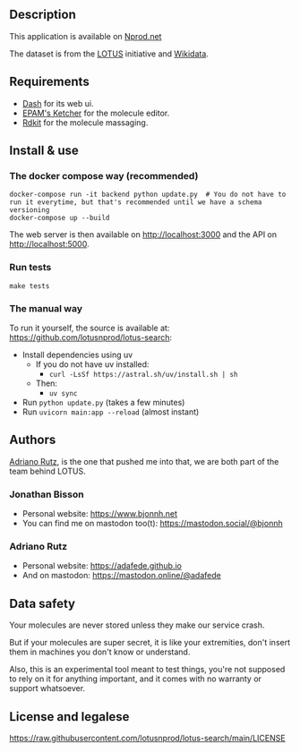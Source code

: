 ## Description

This application is available on [Nprod.net](https://search.nprod.net)

The dataset is from the [LOTUS](https://lotus.nprod.net) initiative and [Wikidata](https://www.wikidata.org).

## Requirements

- [Dash](https://dash.plotly.com) for its web ui.
- [EPAM's Ketcher](https://lifescience.opensource.epam.com/ketcher/index.html?ref=search.nprod.net) for the molecule
  editor.
- [Rdkit](https://www.rdkit.org) for the molecule massaging.

## Install & use

### The docker compose way (recommended)

```shell
docker-compose run -it backend python update.py  # You do not have to run it everytime, but that's recommended until we have a schema versioning
docker-compose up --build
```

The web server is then available on <http://localhost:3000> and the API on <http://localhost:5000>.

### Run tests
```
make tests
```

### The manual way

To run it yourself, the source is available at: <https://github.com/lotusnprod/lotus-search>:

- Install dependencies using uv
    - If you do not have uv installed:
        - `curl -LsSf https://astral.sh/uv/install.sh | sh`
    - Then:
        - `uv sync`
- Run `python update.py` (takes a few minutes)
- Run `uvicorn main:app --reload` (almost instant)

## Authors

[Adriano Rutz](https://adafede.github.io), is the one that pushed me into that, we are both part of the team behind
LOTUS.

### Jonathan Bisson

- Personal website: <https://www.bjonnh.net>
- You can find me on mastodon too(t): <https://mastodon.social/@bjonnh>

### Adriano Rutz

- Personal website: <https://adafede.github.io>
- And on mastodon: <https://mastodon.online/@adafede>

## Data safety

Your molecules are never stored unless they make our service crash.

But if your molecules are super secret, it is like your extremities, don't insert
them in machines you don't know or understand.

Also, this is an experimental tool meant to test things,
you're not supposed to rely on it for anything important, and
it comes with no warranty or support whatsoever.

## License and legalese

<https://raw.githubusercontent.com/lotusnprod/lotus-search/main/LICENSE>
